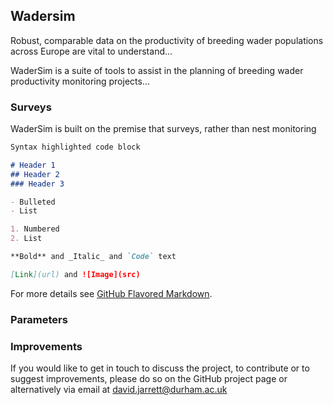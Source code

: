 ## Wadersim

Robust, comparable data on the productivity of breeding wader populations across Europe are vital to understand...

WaderSim is a suite of tools to assist in the planning of breeding wader productivity monitoring projects...

### Surveys

WaderSim is built on the premise that surveys, rather than nest monitoring

```markdown
Syntax highlighted code block

# Header 1
## Header 2
### Header 3

- Bulleted
- List

1. Numbered
2. List

**Bold** and _Italic_ and `Code` text

[Link](url) and ![Image](src)
```

For more details see [GitHub Flavored Markdown](https://guides.github.com/features/mastering-markdown/).

### Parameters


### Improvements
If you would like to get in touch to discuss the project, to contribute or to suggest improvements, please do so on the GitHub project page or alternatively via email at david.jarrett@durham.ac.uk
